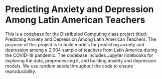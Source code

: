 # Predicting Anxiety and Depression Among Latin American Teachers
This is a codebase for the Distributed Computing class project titled: Predicting Anxiety and Depression Among Latin American Teachers. The purpose of this project is to build models for predicting anxiety and depression among a 2,004 sample of teachers from Latin America during the COVID-19 pandemic. The codebase includes Jupyter notebooks for exploring the data, preprocessing it, and building anxiety and depression models. We use random seeds throughout the code to ensure reproducibility. 
